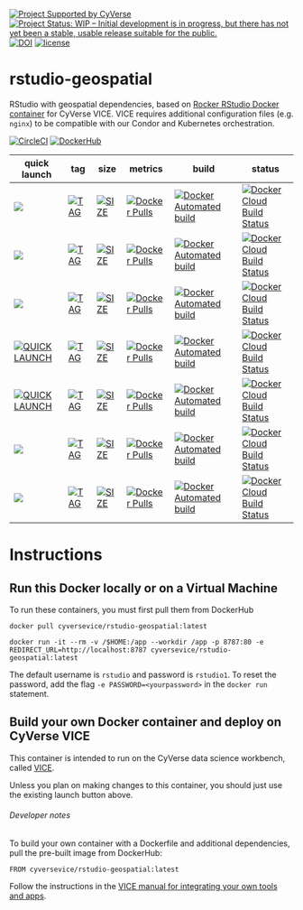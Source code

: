[![Project Supported by CyVerse](https://img.shields.io/badge/Supported%20by-CyVerse-blue.svg)](https://learning.cyverse.org/projects/vice/en/latest/) [![Project Status: WIP – Initial development is in progress, but there has not yet been a stable, usable release suitable for the public.](https://www.repostatus.org/badges/latest/wip.svg)](https://www.repostatus.org/#wip) [![DOI](https://zenodo.org/badge/DOI/10.5281/zenodo.3246938.svg)](https://doi.org/10.5281/zenodo.3246938) [![license](https://img.shields.io/badge/license-GPLv3-blue.svg)](https://opensource.org/licenses/GPL-3.0)

# rstudio-geospatial

RStudio with geospatial dependencies, based on [Rocker RStudio Docker container](https://hub.docker.com/r/rocker/geospatial) for CyVerse VICE. VICE requires additional configuration files (e.g. `nginx`) to be compatible with our Condor and Kubernetes orchestration.  

[![CircleCI](https://circleci.com/gh/cyverse-vice/rstudio-geospatial.svg?style=svg)](https://circleci.com/gh/cyverse-vice/rstudio-geospatial) [![DockerHub](https://img.shields.io/badge/DockerHub-brightgreen.svg?style=popout&logo=Docker)](https://hub.docker.com/r/cyversevice/rstudio-geospatial)


quick launch | tag | size | metrics | build | status |  
------------ | --- | ---- | ------- | ------|--------|
<a href="https://de.cyverse.org/de/?type=quick-launch&quick-launch-id=12f25023-b6b1-4f23-bbcc-49f0295da8c4&app-id=07e2b2e6-becd-11e9-b524-008cfa5ae621" target="_blank"><img src="https://de.cyverse.org/Powered-By-CyVerse-blue.svg"></a> | [![TAG](https://images.microbadger.com/badges/version/cyversevice/rstudio-geospatial.svg)](https://microbadger.com/images/cyversevice/rstudio-geospatial) | [![SIZE](https://images.microbadger.com/badges/image/cyversevice/rstudio-geospatial.svg)](https://microbadger.com/images/cyversevice/rstudio-geospatial) | [![Docker Pulls](https://img.shields.io/docker/pulls/cyversevice/rstudio-geospatial?color=blue&logo=docker&logoColor=white)](https://hub.docker.com/r/cyversevice/rstudio-geospatial) | [![Docker Automated build](https://img.shields.io/docker/automated/cyversevice/rstudio-geospatial.svg)](https://hub.docker.com/r/cyversevice/rstudio-geospatial/builds) | [![Docker Cloud Build Status](https://img.shields.io/docker/cloud/build/cyversevice/rstudio-geospatial?logo=docker&logoColor=white)](https://hub.docker.com/r/cyversevice/rstudio-geospatial)
<a href="https://de.cyverse.org/de/?type=quick-launch&quick-launch-id=0d864f71-4be4-4217-aded-38940d0cbbcb&app-id=57330f1c-bbc6-11e9-9b4a-008cfa5ae621" target="_blank"><img src="https://de.cyverse.org/Powered-By-CyVerse-blue.svg"></a> | [![TAG](https://images.microbadger.com/badges/version/cyversevice/rstudio-geospatial:3.4.2.svg)](https://microbadger.com/images/cyversevice/rstudio-geospatial:3.4.2) | [![SIZE](https://images.microbadger.com/badges/image/cyversevice/rstudio-geospatial:3.4.2.svg)](https://microbadger.com/images/cyversevice/rstudio-geospatial:3.4.2) | [![Docker Pulls](https://img.shields.io/docker/pulls/cyversevice/rstudio-geospatial?color=blue&logo=docker&logoColor=white)](https://hub.docker.com/r/cyversevice/rstudio-geospatial) | [![Docker Automated build](https://img.shields.io/docker/automated/cyversevice/rstudio-geospatial.svg)](https://hub.docker.com/r/cyversevice/rstudio-geospatial/builds) | [![Docker Cloud Build Status](https://img.shields.io/docker/cloud/build/cyversevice/rstudio-geospatial?logo=docker&logoColor=white)](https://hub.docker.com/r/cyversevice/rstudio-geospatial)
<a href="https://de.cyverse.org/de/?type=quick-launch&quick-launch-id=c2f4ca1d-1451-470e-9f42-f33c63cc7b2e&app-id=a8b22ed8-e2bc-11e8-a839-008cfa5ae621" target="_blank"><img src="https://de.cyverse.org/Powered-By-CyVerse-blue.svg"></a> | [![TAG](https://images.microbadger.com/badges/version/cyversevice/rstudio-geospatial:3.5.0.svg)](https://microbadger.com/images/cyversevice/rstudio-geospatial:3.5.0) | [![SIZE](https://images.microbadger.com/badges/image/cyversevice/rstudio-geospatial:3.5.0.svg)](https://microbadger.com/images/cyversevice/rstudio-geospatial:3.5.0) | [![Docker Pulls](https://img.shields.io/docker/pulls/cyversevice/rstudio-geospatial?color=blue&logo=docker&logoColor=white)](https://hub.docker.com/r/cyversevice/rstudio-geospatial) | [![Docker Automated build](https://img.shields.io/docker/automated/cyversevice/rstudio-geospatial.svg)](https://hub.docker.com/r/cyversevice/rstudio-geospatial/builds) | [![Docker Cloud Build Status](https://img.shields.io/docker/cloud/build/cyversevice/rstudio-geospatial?logo=docker&logoColor=white)](https://hub.docker.com/r/cyversevice/rstudio-geospatial)
[![QUICK LAUNCH](https://img.shields.io/badge/CyVerse-VICE-blue.svg?style=popout&logo=Docker&color=#1488C6)]()  | [![TAG](https://images.microbadger.com/badges/version/cyversevice/rstudio-geospatial:3.5.1.svg)](https://microbadger.com/images/cyversevice/rstudio-geospatial:3.5.1) | [![SIZE](https://images.microbadger.com/badges/image/cyversevice/rstudio-geospatial:3.5.1.svg)](https://microbadger.com/images/cyversevice/rstudio-geospatial:3.5.1) | [![Docker Pulls](https://img.shields.io/docker/pulls/cyversevice/rstudio-geospatial?color=blue&logo=docker&logoColor=white)](https://hub.docker.com/r/cyversevice/rstudio-geospatial) | [![Docker Automated build](https://img.shields.io/docker/automated/cyversevice/rstudio-geospatial.svg)](https://hub.docker.com/r/cyversevice/rstudio-geospatial/builds) | [![Docker Cloud Build Status](https://img.shields.io/docker/cloud/build/cyversevice/rstudio-geospatial?logo=docker&logoColor=white)](https://hub.docker.com/r/cyversevice/rstudio-geospatial)
[![QUICK LAUNCH](https://img.shields.io/badge/CyVerse-VICE-blue.svg?style=popout&logo=Docker&color=#1488C6)]() | [![TAG](https://images.microbadger.com/badges/version/cyversevice/rstudio-geospatial:3.5.2.svg)](https://microbadger.com/images/cyversevice/rstudio-geospatial:3.5.2) | [![SIZE](https://images.microbadger.com/badges/image/cyversevice/rstudio-geospatial:3.5.2.svg)](https://microbadger.com/images/cyversevice/rstudio-geospatial:3.5.2) | [![Docker Pulls](https://img.shields.io/docker/pulls/cyversevice/rstudio-geospatial?color=blue&logo=docker&logoColor=white)](https://hub.docker.com/r/cyversevice/rstudio-geospatial) | [![Docker Automated build](https://img.shields.io/docker/automated/cyversevice/rstudio-geospatial.svg)](https://hub.docker.com/r/cyversevice/rstudio-geospatial/builds) | [![Docker Cloud Build Status](https://img.shields.io/docker/cloud/build/cyversevice/rstudio-geospatial?logo=docker&logoColor=white)](https://hub.docker.com/r/cyversevice/rstudio-geospatial)
<a href="https://de.cyverse.org/de/?type=quick-launch&quick-launch-id=f52b3c13-c16c-4ace-b689-7c90d9ab417d&app-id=0395a4e8-5265-11e9-82ce-008cfa5ae621" target="_blank"><img src="https://de.cyverse.org/Powered-By-CyVerse-blue.svg"></a> | [![TAG](https://images.microbadger.com/badges/version/cyversevice/rstudio-geospatial:3.5.3.svg)](https://microbadger.com/images/cyversevice/rstudio-geospatial:3.5.3) | [![SIZE](https://images.microbadger.com/badges/image/cyversevice/rstudio-geospatial:3.5.3.svg)](https://microbadger.com/images/cyversevice/rstudio-geospatial:3.5.3) | [![Docker Pulls](https://img.shields.io/docker/pulls/cyversevice/rstudio-geospatial?color=blue&logo=docker&logoColor=white)](https://hub.docker.com/r/cyversevice/rstudio-geospatial) | [![Docker Automated build](https://img.shields.io/docker/automated/cyversevice/rstudio-geospatial.svg)](https://hub.docker.com/r/cyversevice/rstudio-geospatial/builds) | [![Docker Cloud Build Status](https://img.shields.io/docker/cloud/build/cyversevice/rstudio-geospatial?logo=docker&logoColor=white)](https://hub.docker.com/r/cyversevice/rstudio-geospatial)
<a href="https://de.cyverse.org/de/?type=quick-launch&quick-launch-id=a7509bf3-a019-4814-b9fa-f1788d0f68a0&app-id=33939454-bbb3-11e9-9fb7-008cfa5ae621" target="_blank"><img src="https://de.cyverse.org/Powered-By-CyVerse-blue.svg"></a> | [![TAG](https://images.microbadger.com/badges/version/cyversevice/rstudio-geospatial:3.6.0.svg)](https://microbadger.com/images/cyversevice/rstudio-geospatial:3.6.0) | [![SIZE](https://images.microbadger.com/badges/image/cyversevice/rstudio-geospatial:3.6.0.svg)](https://microbadger.com/images/cyversevice/rstudio-geospatial:3.6.0) | [![Docker Pulls](https://img.shields.io/docker/pulls/cyversevice/rstudio-geospatial?color=blue&logo=docker&logoColor=white)](https://hub.docker.com/r/cyversevice/rstudio-geospatial) | [![Docker Automated build](https://img.shields.io/docker/automated/cyversevice/rstudio-geospatial.svg)](https://hub.docker.com/r/cyversevice/rstudio-geospatial/builds) | [![Docker Cloud Build Status](https://img.shields.io/docker/cloud/build/cyversevice/rstudio-geospatial?logo=docker&logoColor=white)](https://hub.docker.com/r/cyversevice/rstudio-geospatial)


# Instructions

## Run this Docker locally or on a Virtual Machine

To run these containers, you must first pull them from DockerHub

```
docker pull cyversevice/rstudio-geospatial:latest
```

```
docker run -it --rm -v /$HOME:/app --workdir /app -p 8787:80 -e REDIRECT_URL=http://localhost:8787 cyversevice/rstudio-geospatial:latest
```

The default username is `rstudio` and password is `rstudio1`. To reset the password, add the flag `-e PASSWORD=<yourpassword>` in the `docker run` statement.

## Build your own Docker container and deploy on CyVerse VICE

This container is intended to run on the CyVerse data science workbench, called [VICE](https://cyverse-visual-interactive-computing-environment.readthedocs-hosted.com/en/latest/index.html). 

Unless you plan on making changes to this container, you should just use the existing launch button above. 

###### Developer notes

To build your own container with a Dockerfile and additional dependencies, pull the pre-built image from DockerHub:

```
FROM cyversevice/rstudio-geospatial:latest
```

Follow the instructions in the [VICE manual for integrating your own tools and apps](https://cyverse-visual-interactive-computing-environment.readthedocs-hosted.com/en/latest/developer_guide/building.html).
